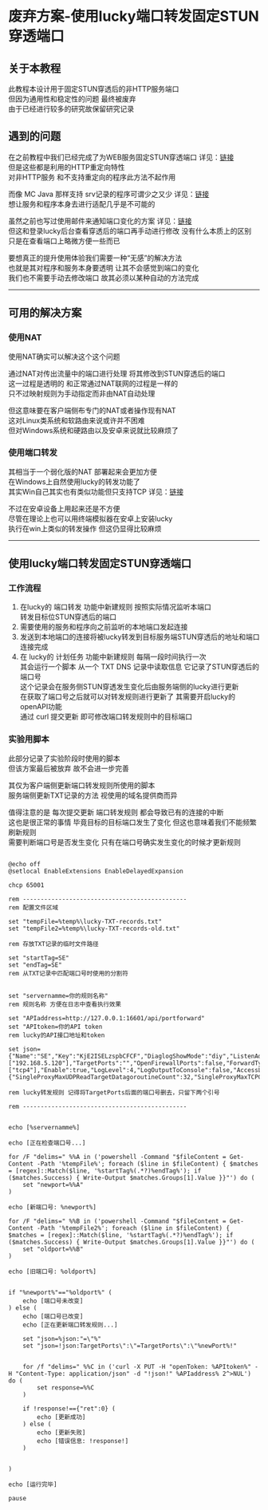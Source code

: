 # 废弃方案-使用lucky端口转发固定STUN穿透端口

## 关于本教程

此教程本设计用于固定STUN穿透后的非HTTP服务端口  
但因为通用性和稳定性的问题 最终被废弃  
由于已经进行较多的研究故保留研究记录  

## 遇到的问题

在之前教程中我们已经完成了为WEB服务固定STUN穿透端口  详见：[链接](../../文章/lucky-STUN系列/stun-web服务-CF.md)  
但是这些都是利用的HTTP重定向特性  
对非HTTP服务 和不支持重定向的程序此方法不起作用  

而像 MC Java 那样支持 srv记录的程序可谓少之又少 详见：[链接](https://www.bilibili.com/read/cv31482590/)  
想让服务和程序本身去进行适配几乎是不可能的  

虽然之前也写过使用邮件来通知端口变化的方案  详见：[链接](https://www.bilibili.com/read/cv34705222/)  
但这和登录lucky后台查看穿透后的端口再手动进行修改 没有什么本质上的区别  
只是在查看端口上略微方便一些而已  

要想真正的提升使用体验我们需要一种“无感”的解决方法  
也就是其对程序和服务本身要透明 让其不会感觉到端口的变化  
我们也不需要手动去修改端口 故其必须以某种自动的方法完成  


---

## 可用的解决方案  


### 使用NAT

使用NAT确实可以解决这个这个问题  

通过NAT对传出流量中的端口进行处理 将其修改到STUN穿透后的端口  
这一过程是透明的 和正常通过NAT联网的过程是一样的  
只不过映射规则为手动指定而非由NAT自动处理  

但这意味要在客户端侧布专门的NAT或者操作现有NAT  
这对Linux类系统和软路由来说或许并不困难  
但对Windows系统和硬路由以及安卓来说就比较麻烦了  

### 使用端口转发

其相当于一个弱化版的NAT 部署起来会更加方便  
在Windows上自然使用lucky的转发功能了  
其实Win自己其实也有类似功能但只支持TCP 详见：[链接](https://www.bilibili.com/read/cv36203459/)  

不过在安卓设备上用起来还是不方便  
尽管在理论上也可以用终端模拟器在安卓上安装lucky  
执行在win上类似的转发操作 但这仍显得比较麻烦  


---

## 使用lucky端口转发固定STUN穿透端口


### 工作流程

1. 在lucky的 端口转发 功能中新建规则 按照实际情况监听本端口  
   转发目标位STUN穿透后的端口  
2. 需要使用的服务和程序向之前监听的本地端口发起连接  
3. 发送到本地端口的连接将被lucky转发到目标服务端STUN穿透后的地址和端口 连接完成  
4. 在 lucky的 计划任务 功能中新建规则 每隔一段时间执行一次  
   其会运行一个脚本 从一个 TXT DNS 记录中读取信息 它记录了STUN穿透后的端口号  
   这个记录会在服务侧STUN穿透发生变化后由服务端侧的lucky进行更新  
   在获取了端口号之后就可以对转发规则进行更新了 其需要开启lucky的 openAPI功能  
   通过 curl 提交更新 即可修改端口转发规则中的目标端口  


### 实验用脚本 

此部分记录了实验阶段时使用的脚本  
但该方案最后被放弃 故不会进一步完善  

其仅为客户端侧更新端口转发规则所使用的脚本  
服务端侧更新TXT记录的方法 视使用的域名提供商而异  

值得注意的是 每次提交更新 端口转发规则 都会导致已有的连接的中断  
这也是很正常的事情 毕竟目标的目标端口发生了变化 但这也意味着我们不能频繁刷新规则  
需要判断端口号是否发生变化 只有在端口号确实发生变化的时候才更新规则  


```

@echo off
@setlocal EnableExtensions EnableDelayedExpansion

chcp 65001

rem ----------------------------------------------
rem 配置文件区域

set "tempFile=%temp%\lucky-TXT-records.txt"
set "tempFile2=%temp%\lucky-TXT-records-old.txt"

rem 存放TXT记录的临时文件路径

set "startTag=SE"
set "endTag=SE"
rem 从TXT记录中匹配端口号时使用的分割符


set "servernamme=你的规则名称"
rem 规则名称 方便在日志中查看执行效果

set "APIaddress=http://127.0.0.1:16601/api/portforward"
set "APItoken=你的API token
rem lucky的API接口地址和token

set json={"Name":"SE","Key":"KjE2ISELzspbCFCF","DiaglogShowMode":"diy","ListenAddress":"127.0.0.1","ListenPorts":"5555","TargetAddressList":["192.168.5.120"],"TargetPorts":"","OpenFirewallPorts":false,"ForwardTypes":["tcp4"],"Enable":true,"LogLevel":4,"LogOutputToConsole":false,"AccessLogMaxNum":128,"WebListShowLastLogMaxCount":20,"Options":{"SingleProxyMaxUDPReadTargetDatagoroutineCount":32,"SingleProxyMaxTCPConnections":256,"UDPPackageSize":1500,"UDPShortMode":false,"SafeMode":"blacklist"},"TrafficIn":0,"TrafficOut":0,"TCPCurrentConnections":0,"UDPCurrentConnections":0,"State":""}

rem lucky转发规则 记得将TargetPorts后面的端口号删去，只留下两个引号

rem ----------------------------------------------


echo [%servernamme%]

echo [正在检查端口号...]

for /F "delims=" %%A in ('powershell -Command "$fileContent = Get-Content -Path '%tempFile%'; foreach ($line in $fileContent) { $matches = [regex]::Match($line, '%startTag%(.*?)%endTag%'); if ($matches.Success) { Write-Output $matches.Groups[1].Value }}"') do (
    set "newport=%%A"
)

echo [新端口号: %newport%]

for /F "delims=" %%B in ('powershell -Command "$fileContent = Get-Content -Path '%tempFile2%'; foreach ($line in $fileContent) { $matches = [regex]::Match($line, '%startTag%(.*?)%endTag%'); if ($matches.Success) { Write-Output $matches.Groups[1].Value }}"') do (
    set "oldport=%%B"
)

echo [旧端口号: %oldport%]


if "%newport%"=="%oldport%" (
    echo [端口号未改变]
) else (
    echo [端口号已改变]
    echo [正在更新端口转发规则...]
    
    set "json=%json:"=\"%"
    set "json=!json:TargetPorts\":\"=TargetPorts\":\"%newPort%!"
    
    
    for /f "delims=" %%C in ('curl -X PUT -H "openToken: %APItoken%" -H "Content-Type: application/json" -d "!json!" %APIaddress% 2^>NUL') do (
        set response=%%C
    )
    
    if !response!=={"ret":0} (
        echo [更新成功]
    ) else (
        echo [更新失败]
        echo [错误信息: !response!]
    )
    

)

echo [运行完毕]

pause

```


